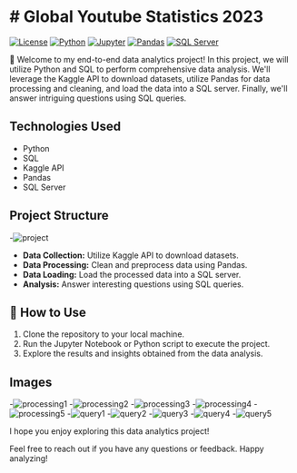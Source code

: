 # # Global Youtube Statistics 2023

[![License](https://img.shields.io/badge/license-MIT-green.svg)](https://opensource.org/licenses/MIT)
[![Python](https://img.shields.io/badge/python-3.7%2B-blue.svg)](https://www.python.org/downloads/)
[![Jupyter](https://img.shields.io/badge/jupyter-notebook-blue.svg)](https://jupyter.org/)
[![Pandas](https://img.shields.io/badge/pandas-1.0.0%2B-blue.svg)](https://pandas.pydata.org/)
[![SQL Server](sql_server_logo.png)](https://www.microsoft.com/en-us/sql-server)

🚀 Welcome to my end-to-end data analytics project! In this project, we will utilize Python and SQL to perform comprehensive data analysis. We'll leverage the Kaggle API to download datasets, utilize Pandas for data processing and cleaning, and load the data into a SQL server. Finally, we'll answer intriguing questions using SQL queries.

## Technologies Used
- Python
- SQL
- Kaggle API
- Pandas
- SQL Server

## Project Structure
-![project](https://github.com/DataSpieler12345/analytics-projects/assets/45371372/47657b72-22df-45f8-8579-8ad67337cc10)

- **Data Collection:** Utilize Kaggle API to download datasets.
- **Data Processing:** Clean and preprocess data using Pandas.
- **Data Loading:** Load the processed data into a SQL server.
- **Analysis:** Answer interesting questions using SQL queries.

## 🚀 How to Use
1. Clone the repository to your local machine.
2. Run the Jupyter Notebook or Python script to execute the project.
3. Explore the results and insights obtained from the data analysis.

## Images
-![processing1](https://github.com/DataSpieler12345/sql-analytics/assets/45371372/d042302d-d56d-46bb-ae3a-4a3fbd133c66)
-![processing2](https://github.com/DataSpieler12345/sql-analytics/assets/45371372/72329c29-f73c-4d11-88bb-113823a26974)
-![processing3](https://github.com/DataSpieler12345/sql-analytics/assets/45371372/524c8a55-e816-43d6-bf85-0391146a67c5)
-![processing4](https://github.com/DataSpieler12345/sql-analytics/assets/45371372/c89f2cfa-6cae-4a1c-8507-065bffd90cb0)
-![processing5](https://github.com/DataSpieler12345/sql-analytics/assets/45371372/cb352e5e-3e7f-4476-8762-dcd8b9fad651)
-![query1](https://github.com/DataSpieler12345/sql-analytics/assets/45371372/04c13e9b-6b7d-453d-9815-6e513959655b)
-![query2](https://github.com/DataSpieler12345/sql-analytics/assets/45371372/d054481e-5289-4bb3-a3d7-a62a70033d03)
-![query3](https://github.com/DataSpieler12345/sql-analytics/assets/45371372/6921a451-c12b-4e90-a3f3-ec4f459d9ab2)
-![query4](https://github.com/DataSpieler12345/sql-analytics/assets/45371372/b653ad69-7f63-40b8-8a41-cc47e139d5a8)
-![query5](https://github.com/DataSpieler12345/sql-analytics/assets/45371372/a91fd9d6-cf68-48ef-a52b-b4999757d376)

I hope you enjoy exploring this data analytics project!

Feel free to reach out if you have any questions or feedback. Happy analyzing!
